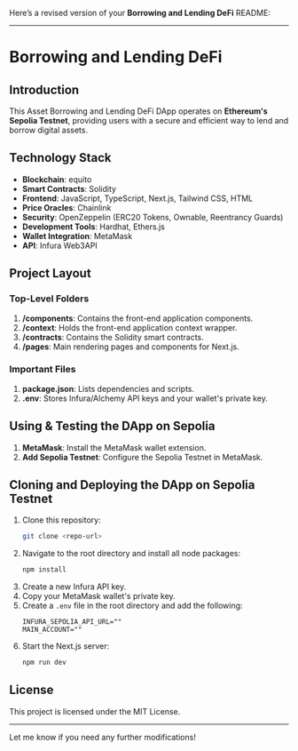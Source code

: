 Here’s a revised version of your **Borrowing and Lending DeFi** README:

---

# Borrowing and Lending DeFi

## Introduction
This Asset Borrowing and Lending DeFi DApp operates on **Ethereum's Sepolia Testnet**, providing users with a secure and efficient way to lend and borrow digital assets.

## Technology Stack
- **Blockchain**: equito
- **Smart Contracts**: Solidity
- **Frontend**: JavaScript, TypeScript, Next.js, Tailwind CSS, HTML
- **Price Oracles**: Chainlink
- **Security**: OpenZeppelin (ERC20 Tokens, Ownable, Reentrancy Guards)
- **Development Tools**: Hardhat, Ethers.js
- **Wallet Integration**: MetaMask
- **API**: Infura Web3API

## Project Layout

### Top-Level Folders
1. **/components**: Contains the front-end application components.
2. **/context**: Holds the front-end application context wrapper.
3. **/contracts**: Contains the Solidity smart contracts.
4. **/pages**: Main rendering pages and components for Next.js.

### Important Files
1. **package.json**: Lists dependencies and scripts.
2. **.env**: Stores Infura/Alchemy API keys and your wallet's private key.

## Using & Testing the DApp on Sepolia
1. **MetaMask**: Install the MetaMask wallet extension.
2. **Add Sepolia Testnet**: Configure the Sepolia Testnet in MetaMask.

## Cloning and Deploying the DApp on Sepolia Testnet

1. Clone this repository:
   ```bash
   git clone <repo-url>
   ```
2. Navigate to the root directory and install all node packages:
   ```bash
   npm install
   ```
3. Create a new Infura API key.
4. Copy your MetaMask wallet's private key.
5. Create a `.env` file in the root directory and add the following:
   ```
   INFURA_SEPOLIA_API_URL=""
   MAIN_ACCOUNT=""
   ```
6. Start the Next.js server:
   ```bash
   npm run dev
   ```

## License
This project is licensed under the MIT License.

---

Let me know if you need any further modifications!
